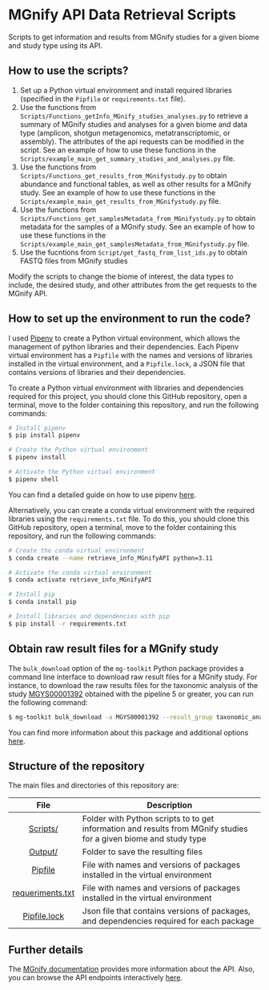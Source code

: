 # MGnify API Data Retrieval Scripts
Scripts to get information and results from MGnify studies for a given biome and study type using its API.

## **How to use the scripts?**
1. Set up a Python virtual environment and install required libraries (specified in the `Pipfile` or `requirements.txt` file).
2. Use the functions from `Scripts/Functions_getInfo_MGnify_studies_analyses.py` to retrieve a summary of MGnify studies and analyses for a given biome and data type (amplicon, shotgun metagenomics, metatranscriptomic, or assembly). The attributes of the api requests can be modified in the script. See an example of how to use these functions in the `Scripts/example_main_get_summary_studies_and_analyses.py` file.
3. Use the functions from `Scripts/Functions_get_results_from_MGnifystudy.py` to obtain abundance and functional tables, as well as other results for a MGnify study. See an example of how to use these functions in the `Scripts/example_main_get_results_from_MGnifystudy.py` file.
4. Use the functions from `Scripts/Functions_get_samplesMetadata_from_MGnifystudy.py` to obtain metadata for the samples of a MGnify study. See an example of how to use these functions in the `Scripts/example_main_get_samplesMetadata_from_MGnifystudy.py` file.
5. Use the fucntions from `Script/get_fastq_from_list_ids.py` to obtain FASTQ files from MGnify studies

Modify the scripts to change the biome of interest, the data types to include, the desired study, and other attributes from the get requests to the MGnify API.

## **How to set up the environment to run the code?**
I used [Pipenv](https://pipenv.pypa.io/en/latest/) to create a Python virtual environment, which allows the management of python libraries and their dependencies. Each Pipenv virtual environment has a `Pipfile` with the names and versions of libraries installed in the virtual environment, and a `Pipfile.lock`, a JSON file that contains versions of libraries and their dependencies.

To create a Python virtual environment with libraries and dependencies required for this project, you should clone this GitHub repository, open a terminal, move to the folder containing this repository, and run the following commands:

```bash
# Install pipenv
$ pip install pipenv

# Create the Python virtual environment 
$ pipenv install

# Activate the Python virtual environment 
$ pipenv shell
```

You can find a detailed guide on how to use pipenv [here](https://realpython.com/pipenv-guide/).

Alternatively, you can create a conda virtual environment with the required libraries using the `requirements.txt` file. To do this, you should clone this GitHub repository, open a terminal, move to the folder containing this repository, and run the following commands:

```bash
# Create the conda virtual environment
$ conda create --name retrieve_info_MGnifyAPI python=3.11

# Activate the conda virtual environment
$ conda activate retrieve_info_MGnifyAPI

# Install pip
$ conda install pip

# Install libraries and dependencies with pip 
$ pip install -r requirements.txt
```

## **Obtain raw result files for a MGnify study**
The `bulk_download` option of the `mg-toolkit` Python package provides a command line interface to download raw result files for a MGnify study. For instance, to download the raw results files for the taxonomic analysis of the study [MGYS00001392](https://www.ebi.ac.uk/metagenomics/studies/MGYS00001392) obtained with the pipeline 5 or greater, you can run the following command:

```bash
$ mg-toolkit bulk_download -a MGYS00001392 --result_group taxonomic_analysis_unite -o Output/
```

You can find more information about this package and additional options [here](https://pypi.org/project/mg-toolkit/). 

## **Structure of the repository**
The main files and directories of this repository are:

|File|Description|
|:-:|---|
|[Scripts/](Scripts/)|Folder with Python scripts to to get information and results from MGnify studies for a given biome and study type|
|[Output/](Results/)|Folder to save the resulting files|
|[Pipfile](Pipfile)|File with names and versions of packages installed in the virtual environment|
|[requeriments.txt](requeriments.txt)|File with names and versions of packages installed in the virtual environment|
|[Pipfile.lock](Pipfile.lock)|Json file that contains versions of packages, and dependencies required for each package|

## **Further details**
The [MGnify documentation](https://docs.mgnify.org/src/docs/api.html) provides more information about the API. Also, you can browse the API endpoints interactively [here](https://www.ebi.ac.uk/metagenomics/api/latest/).

